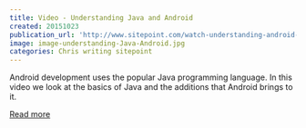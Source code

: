```yaml
---
title: Video - Understanding Java and Android
created: 20151023
publication_url: 'http://www.sitepoint.com/watch-understanding-android-and-java/'
image: image-understanding-Java-Android.jpg
categories: Chris writing sitepoint
---
```


Android development uses the popular Java programming language. In this video we look at the basics of Java and the additions that Android brings to it.

[Read more](http://www.sitepoint.com/watch-understanding-android-and-java/)
